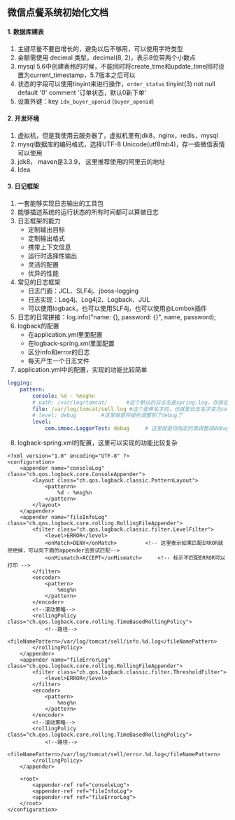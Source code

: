 ## 微信点餐系统初始化文档

#### 1. 数据库建表
1. 主键尽量不要自增长的，避免以后不够用，可以使用字符类型
2. 金额需使用 decimal 类型，decimal(8, 2)，表示8位带两个小数点
3. mysql 5.6中创建表格的时候，不能同时将create_time和update_time同时设置为current_timestamp，5.7版本之后可以
4. 状态的字段可以使用tinyint来进行操作，`order_status` tinyint(3) not null default '0' comment '订单状态，默认0新下单'
5. 设置外键：key `idx_buyer_openid` (`buyer_openid`)

#### 2. 开发环境
1. 虚拟机，但是我使用云服务器了，虚拟机里有jdk8，nginx，redis，mysql
2. mysql数据库的编码格式，选择UTF-8 Unicode(utf8mb4)，存一些微信表情可以使用
3. jdk8， maven是3.3.9， 这里推荐使用的阿里云的地址
4. Idea

#### 3. 日记框架
1. 一套能够实现日志输出的工具包
2. 能够描述系统的运行状态的所有时间都可以算做日志
3. 日志框架的能力
    * 定制输出目标
    * 定制输出格式
    * 携带上下文信息
    * 运行时选择性输出
    * 灵活的配置
    * 优异的性能
4. 常见的日志框架
    * 日志门面：JCL、SLF4j、jboss-logging
    * 日志实现：Log4j、Log4j2、Logback、JUL
    * 可以使用logback，也可以使用SLF4j，也可以使用@Lombok插件
5. 日志的日常拼接：log.info("name: {}, password: {}", name, password);
6. logback的配置
    * 在application.yml里面配置
    * 在logback-spring.xml里面配置
    * 区分info和error的日志
    * 每天产生一个日志文件
7. application.yml中的配置，实现的功能比较简单

```application.yml
logging:
    pattern:
        console: %d - %msg%n
        # path: /var/log/tomcat/      #这个默认的日志名是spring.log，存放在这个目录下的
        file: /var/log/tomcat/sell.log #这个是带名字的，也就是日志名字变为sell.log了
        # level: debug        #这里就是将级别调整到了debug了
        level:
            com.imooc.LoggerTest: debug     # 这里就是将指定的类调整成debug了
```

8. logback-spring.xml的配置，这里可以实现的功能比较复杂

```
<?xml version="1.0" encoding="UTF-8" ?>
<configuration> 
    <appender name="consoleLog" class="ch.qos.logback.core.ConsoleAppender">
        <layout class="ch.qos.logback.classic.PatternLayout">
            <pattenrn>
                %d - %msg%n
            </pattern>
        </layout>
    </appender>
    <appender name="fileInfoLog" class="ch.qos.logback.core.rolling.RollingFileAppender">
        <filter class="ch.qos.logback.classic.filter.LevelFilter">
            <level>ERROR</level>
            <onMatch>DENY</onMatch>         <!-- 这里表示如果匹配ERROR就拒绝掉，可以向下面的appender去尝试匹配-->
            <onMismatch>ACCEPT</onMismatch>     <!-- 标示不匹配ERROR可以打印 -->
        </filter>
        <encoder>
            <pattern>
                %msg%n
            </pattern>
        </encoder>
        <!--滚动策略-->
        <rollingPolicy class="ch.qos.logback.core.rolling.TimeBasedRollingPolicy">
            <!--路径-->
            <fileNamePattern>/var/log/tomcat/sell/info.%d.log</fileNamePattern>
        </rollingPolicy>
    </appender>
    <appender name="fileErrorLog" class="ch.qos.logback.core.rolling.RollingFileAppender">
        <filter class="ch.qos.logback.classic.filter.ThresholdFilter">
            <level>ERROR</level>
        </filter>
        <encoder>
            <pattern>
                %msg%n
            </pattern>
        </encoder>
        <!--滚动策略-->
        <rollingPolicy class="ch.qos.logback.core.rolling.TimeBasedRollingPolicy">
            <!--路径-->
            <fileNamePattern>/var/log/tomcat/sell/error.%d.log</fileNamePattern>
        </rollingPolicy>
    </appender>

    <root>
        <appender-ref ref="consoleLog">
        <appender-ref ref="fileInfoLog">
        <appender-ref ref="fileErrorLog">
    </root>
</configuration>
```


 